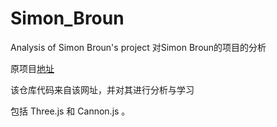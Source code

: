 # Simon_Broun
Analysis of Simon Broun's project
对Simon Broun的项目的分析

原项目[地址](https://bruno-simon.com/)

该仓库代码来自该网址，并对其进行分析与学习

包括 Three.js 和 Cannon.js 。



